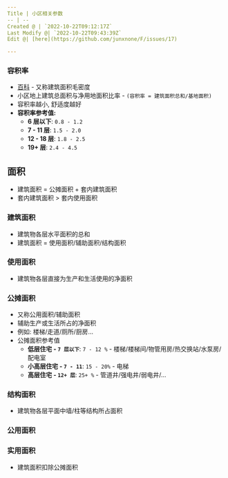 ```yaml
---
Title | 小区相关参数
-- | --
Created @ | `2022-10-22T09:12:17Z`
Last Modify @| `2022-10-22T09:43:39Z`
Edit @| [here](https://github.com/junxnone/F/issues/17)

---
```

### 容积率


- [百科](https://baike.baidu.com/item/%E5%AE%B9%E7%A7%AF%E7%8E%87/1397682) - 又称建筑面积毛密度
- 小区地上建筑总面积与净用地面积比率 - `(容积率 = 建筑面积总和/基地面积)`
- 容积率越小, 舒适度越好
- **容积率参考值:**
  - **6 层以下**: `0.8 - 1.2`
  - **7 - 11 层**: `1.5 - 2.0`
  - **12 - 18 层**: `1.8 - 2.5`
  - **19+ 层**: `2.4 - 4.5`

## 面积

- 建筑面积 = 公摊面积 + 套内建筑面积
- 套内建筑面积 > 套内使用面积

### 建筑面积

- 建筑物各层水平面积的总和
- 建筑面积 = 使用面积/辅助面积/结构面积

### 使用面积

- 建筑物各层直接为生产和生活使用的净面积


### 公摊面积

- 又称公用面积/辅助面积
- 辅助生产或生活所占的净面积
- 例如: 楼梯/走道/厕所/厨房...
- 公摊面积参考值
  - **低层住宅 - `7 层以下`**: `7 - 12 %` - 楼梯/楼梯间/物管用房/热交换站/水泵房/配电室
  - **小高层住宅 - `7 - 11`**: `15 - 20%` - 电梯
  - **高层住宅 - `12+ 层`**: `25+ %`  - 管道井/强电井/弱电井/...

### 结构面积

- 建筑物各层平面中墙/柱等结构所占面积

### 公用面积

### 实用面积

- 建筑面积扣除公摊面积
